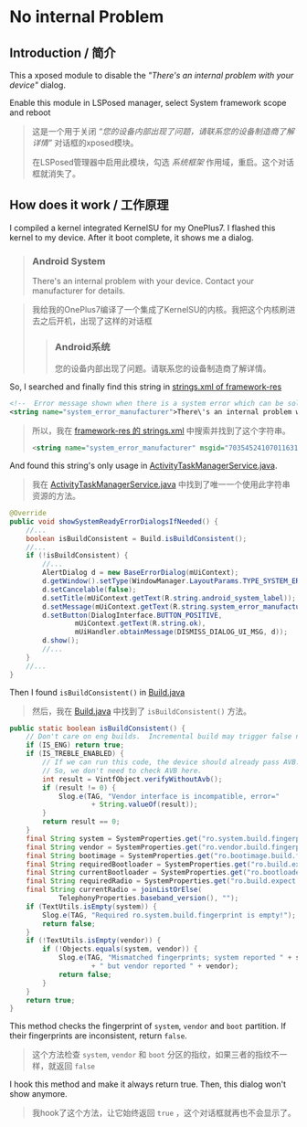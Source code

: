 # No internal Problem

## Introduction / 简介

This a xposed module to disable the _"There's an internal problem with your device"_ dialog.

Enable this module in LSPosed manager, select System framework scope and reboot

> 这是一个用于关闭 _“您的设备内部出现了问题，请联系您的设备制造商了解详情”_ 对话框的xposed模块。
> 
> 在LSPosed管理器中启用此模块，勾选 _系统框架_ 作用域，重启。这个对话框就消失了。

## How does it work / 工作原理

I compiled a kernel integrated KernelSU for my OnePlus7. I flashed this kernel to my device. After it boot complete, it shows me a dialog.

> ### Android System
> There's an internal problem with your device. Contact your manufacturer for details.

> 我给我的OnePlus7编译了一个集成了KernelSU的内核。我把这个内核刷进去之后开机，出现了这样的对话框
> 
>> ### Android系统
>> 您的设备内部出现了问题。请联系您的设备制造商了解详情。

So, I searched and finally find this string in [strings.xml of framework-res](https://cs.android.com/android/platform/superproject/main/+/main:frameworks/base/core/res/res/values/strings.xml)

```xml
<!--  Error message shown when there is a system error which can be solved by the manufacturer. [CHAR LIMIT=NONE]  -->
<string name="system_error_manufacturer">There\'s an internal problem with your device. Contact your manufacturer for details.</string>
```

>所以，我在 [framework-res 的 strings.xml](https://cs.android.com/android/platform/superproject/main/+/main:frameworks/base/core/res/res/values/strings.xml) 中搜索并找到了这个字符串。
> 
> ```xml
> <string name="system_error_manufacturer" msgid="703545241070116315">"您的设备内部出现了问题。请联系您的设备制造商了解详情。"</string>
> ```

And found this string's only usage in [ActivityTaskManagerService.java](https://cs.android.com/android/platform/superproject/main/+/main:frameworks/base/services/core/java/com/android/server/wm/ActivityTaskManagerService.java).

> 我在 [ActivityTaskManagerService.java](https://cs.android.com/android/platform/superproject/main/+/main:frameworks/base/services/core/java/com/android/server/wm/ActivityTaskManagerService.java) 中找到了唯一一个使用此字符串资源的方法。

```java
@Override
public void showSystemReadyErrorDialogsIfNeeded() {
    //...
    boolean isBuildConsistent = Build.isBuildConsistent();
    //...
    if (!isBuildConsistent) {
        //...
        AlertDialog d = new BaseErrorDialog(mUiContext);
        d.getWindow().setType(WindowManager.LayoutParams.TYPE_SYSTEM_ERROR);
        d.setCancelable(false);
        d.setTitle(mUiContext.getText(R.string.android_system_label));
        d.setMessage(mUiContext.getText(R.string.system_error_manufacturer));
        d.setButton(DialogInterface.BUTTON_POSITIVE,
                mUiContext.getText(R.string.ok),
                mUiHandler.obtainMessage(DISMISS_DIALOG_UI_MSG, d));
        d.show();
        //...
    }
    //...
}
```

Then I found `isBuildConsistent()` in [Build.java](https://cs.android.com/android/platform/superproject/main/+/main:frameworks/base/core/java/android/os/Build.java)

> 然后，我在 [Build.java](https://cs.android.com/android/platform/superproject/main/+/main:frameworks/base/core/java/android/os/Build.java) 中找到了 `isBuildConsistent()` 方法。

```java
public static boolean isBuildConsistent() {
    // Don't care on eng builds.  Incremental build may trigger false negative.
    if (IS_ENG) return true;
    if (IS_TREBLE_ENABLED) {
        // If we can run this code, the device should already pass AVB.
        // So, we don't need to check AVB here.
        int result = VintfObject.verifyWithoutAvb();
        if (result != 0) {
            Slog.e(TAG, "Vendor interface is incompatible, error="
                    + String.valueOf(result));
        }
        return result == 0;
    }
    final String system = SystemProperties.get("ro.system.build.fingerprint");
    final String vendor = SystemProperties.get("ro.vendor.build.fingerprint");
    final String bootimage = SystemProperties.get("ro.bootimage.build.fingerprint");
    final String requiredBootloader = SystemProperties.get("ro.build.expect.bootloader");
    final String currentBootloader = SystemProperties.get("ro.bootloader");
    final String requiredRadio = SystemProperties.get("ro.build.expect.baseband");
    final String currentRadio = joinListOrElse(
            TelephonyProperties.baseband_version(), "");
    if (TextUtils.isEmpty(system)) {
        Slog.e(TAG, "Required ro.system.build.fingerprint is empty!");
        return false;
    }
    if (!TextUtils.isEmpty(vendor)) {
        if (!Objects.equals(system, vendor)) {
            Slog.e(TAG, "Mismatched fingerprints; system reported " + system
                    + " but vendor reported " + vendor);
            return false;
        }
    }
    return true;
}
```

This method checks the fingerprint of `system`, `vendor` and `boot` partition. If their fingerprints are inconsistent, return `false`.

> 这个方法检查 `system`, `vendor` 和 `boot` 分区的指纹，如果三者的指纹不一样，就返回 `false`

I hook this method and make it always return true. Then, this dialog won't show anymore.

> 我hook了这个方法，让它始终返回 `true` ，这个对话框就再也不会显示了。
